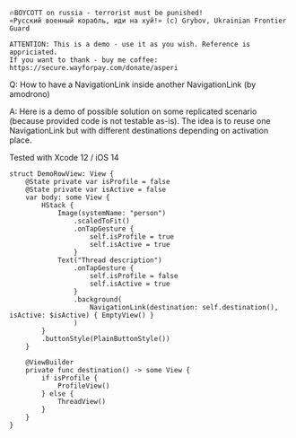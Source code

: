 ```
🔥BOYCOTT on russia - terrorist must be punished!
«Русский военный корабль, иди на хуй!» (c) Grybov, Ukrainian Frontier Guard

ATTENTION: This is a demo - use it as you wish. Reference is appriciated.
If you want to thank - buy me coffee: https://secure.wayforpay.com/donate/asperi
```

Q: How to have a NavigationLink inside another NavigationLink (by amodrono)

A: Here is a demo of possible solution on some replicated scenario (because provided code is not testable as-is). The idea is to reuse one NavigationLink but with different destinations depending on activation place.

Tested with Xcode 12 / iOS 14


```
struct DemoRowView: View {
    @State private var isProfile = false
    @State private var isActive = false
    var body: some View {
        HStack {
            Image(systemName: "person")
                .scaledToFit()
                .onTapGesture {
                    self.isProfile = true
                    self.isActive = true
                }
            Text("Thread description")
                .onTapGesture {
                    self.isProfile = false
                    self.isActive = true
                }
                .background(
                    NavigationLink(destination: self.destination(), isActive: $isActive) { EmptyView() }
                )
        }
        .buttonStyle(PlainButtonStyle())
    }

    @ViewBuilder
    private func destination() -> some View {
        if isProfile {
            ProfileView()
        } else {
            ThreadView()
        }
    }
}
```
